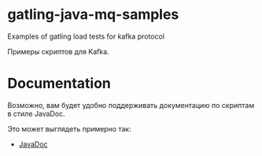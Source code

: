 # gatling-java-mq-samples

Examples of gatling load tests for kafka protocol

Примеры скриптов для Kafka.

# Documentation

Возможно, вам будет удобно поддерживать документацию по скриптам в стиле JavaDoc.

Это может выглядеть примерно так:

- [JavaDoc](https://htmlpreview.github.io/?https://github.com/Roman-Kislyy/gatling-java-kafka-samples/blob/main/docs/javadoc/index.html)
